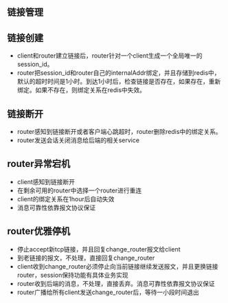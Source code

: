 链接管理
--------
## 链接创建
* client和router建立链接后，router针对一个client生成一个全局唯一的session_id。
* router把session_id和router自己的internalAddr绑定，并且存储到redis中，默认的超时时间是1小时。到达1小时后，检查链接是否存在，如果存在，重新绑定。如果不存在，则绑定关系在redis中失效。

## 链接断开
* router感知到链接断开或者客户端心跳超时，router删除redis中的绑定关系。
* router发送会话关闭消息给后端的相关service

## router异常宕机
* client感知到链接断开
* 在剩余可用的router中选择一个router进行重连
* client的绑定关系在1hour后自动失效
* 消息可靠性依靠报文协议保证

## router优雅停机
* 停止accept新tcp链接，并且回复change_router报文给client
* 到老链接的报文，不处理，直接回复change_router
* client收到change_router必须停止向当前链接继续发送报文，并且更换链接router，session保持功能有具体业务实现
* router收到后端的消息，不处理，直接丢弃。消息可靠性依靠报文协议保证
* router广播给所有client发送change_router后，等待一小段时间退出